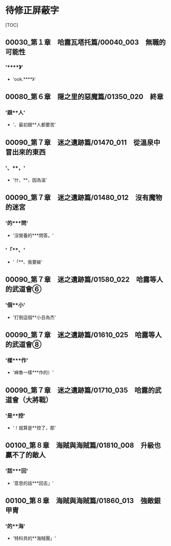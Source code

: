# 待修正屏蔽字

[TOC]

## 00030_第１章　哈露瓦塔托篇/00040_003　無職的可能性

### '****》'

- 'ook.****》'


## 00080_第６章　隠之里的惡魔篇/01350_020　終章

### '跟**人'

- '、最初跟**人都要苦'


## 00090_第７章　迷之遺跡篇/01470_011　從溫泉中冒出來的東西

### '、**，'

- '什、**，因為溫'


## 00090_第７章　迷之遺跡篇/01480_012　沒有魔物的迷宮

### '的***問'

- '沒營養的***問答。'

### '「**、'

- '「**、我要破'


## 00090_第７章　迷之遺跡篇/01580_022　哈露等人的武道會⑥

### '個**小'

- '打倒這個**小丑為杰'


## 00090_第７章　迷之遺跡篇/01610_025　哈露等人的武道會⑧

### '樣***作'

- '麻魯一樣***作的）'


## 00090_第７章　迷之遺跡篇/01710_035　哈露的武道會（大將戰）

### '是**控'

- '！就算是**控了，那'


## 00100_第８章　海賊與海賊篇/01810_008　升級也贏不了的敵人

### '話***回'

- '意思的話***回去」'


## 00100_第８章　海賊與海賊篇/01860_013　強敵銀甲胄

### '的**海'

- '特科貝的**海賊團」'
